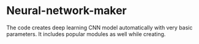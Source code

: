 # Neural-network-maker
The code creates deep learning CNN model automatically with very basic parameters. It includes popular modules as well while creating.

